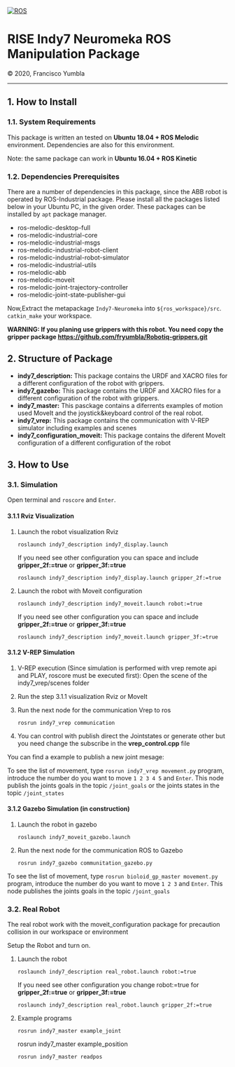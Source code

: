 [![ROS](http://www.ros.org/wp-content/uploads/2013/10/rosorg-logo1.png)](http://www.ros.org/)

<h1 style="border:none"> RISE Indy7 Neuromeka ROS Manipulation Package </h1>
&copy; 2020, Francisco Yumbla

<hr>

## 1. How to Install

### 1.1. System Requirements

This package is written an tested on **Ubuntu 18.04 + ROS Melodic** environment. Dependencies are also for this environment.

Note: the same package can work in **Ubuntu 16.04 + ROS Kinetic**

### 1.2. Dependencies Prerequisites

There are a number of dependencies in this package, since the ABB robot is operated by ROS-Industrial package. Please install all the packages listed below in your Ubuntu PC, in the given order. These packages can be installed by `apt` package manager.

* ros-melodic-desktop-full
* ros-melodic-industrial-core
* ros-melodic-industrial-msgs
* ros-melodic-industrial-robot-client
* ros-melodic-industrial-robot-simulator
* ros-melodic-industrial-utils
* ros-melodic-abb
* ros-melodic-moveit
* ros-melodic-joint-trajectory-controller
* ros-melodic-joint-state-publisher-gui

Now,Extract the metapackage `Indy7-Neuromeka` into `${ros_workspace}/src`. `catkin_make` your workspace.

**WARNING: If you planing use grippers with this robot. You need copy the gripper package https://github.com/fryumbla/Robotiq-grippers.git**


## 2. Structure of Package

* **indy7_description:** This package contains the URDF and XACRO files for a different configuration of the robot with grippers.
* **indy7_gazebo:** This package contains the URDF and XACRO files for a different configuration of the robot with grippers.
* **indy7_master:** This pasckage contains a diferrents examples of motion used MoveIt and the joystick&keyboard control of the real robot.
* **indy7_vrep:** This package contains the communication with V-REP simulator including examples and scenes
* **indy7_configuration_moveit:** This package contains the diferent MoveIt configuration of a different configuration of the robot


## 3. How to Use

### 3.1. Simulation

Open terminal and `roscore` and `Enter`. 

#### 3.1.1 Rviz Visualization

1. Launch the robot visualization Rviz
   ```
   roslaunch indy7_description indy7_display.launch
   ```
   If you need see other configuration you can space and include **gripper_2f:=true** or **gripper_3f:=true**
   ```
   roslaunch indy7_description indy7_display.launch gripper_2f:=true
   ```

2. Launch the robot with Moveit configuration
   ```
   roslaunch indy7_description indy7_moveit.launch robot:=true
   ```
   If you need see other configuration you can space and include **gripper_2f:=true** or **gripper_3f:=true**
   ```
   roslaunch indy7_description indy7_moveit.launch gripper_3f:=true
   ```

#### 3.1.2 V-REP Simulation

1. V-REP execution (Since simulation is performed with vrep remote api and PLAY, roscore must be executed first): Open the scene of the indy7_vrep/scenes folder 


2. Run the step 3.1.1 visualization Rviz or MoveIt

3. Run the next node for the communication Vrep to ros
   ```
   rosrun indy7_vrep communication
   ```
4. You can control with publish direct the Jointstates or generate other but you need change the subscribe in the **vrep_control.cpp** file

You can find a example to publish a new joint mesage:

To see the list of movement, type `rosrun indy7_vrep movement.py` program, introduce the number do you want to move `1 2 3 4 5` and `Enter`.
This node publish the joints goals in the topic `/joint_goals` or the joints states in the topic `/joint_states`

#### 3.1.2 Gazebo Simulation (in construction)

1. Launch the robot in gazebo
   ```
   roslaunch indy7_moveit_gazebo.launch

   ```

2. Run the next node for the communication ROS to Gazebo
   ```
   rosrun indy7_gazebo communitation_gazebo.py 
   ```
To see the list of movement, type `rosrun bioloid_gp_master movement.py` program, introduce the number do you want to move `1 2 3` and `Enter`.
This node publishes the joints goals in the topic `/joint_goals`

### 3.2. Real Robot

The real robot work with the moveit_configuration package for precaution collision in our workspace or environment

Setup the Robot and turn on. 

1. Launch the robot
   ```
   roslaunch indy7_description real_robot.launch robot:=true
   ```
   If you need see other configuration you change robot:=true for **gripper_2f:=true** or **gripper_3f:=true**
   ```
   roslaunch indy7_description real_robot.launch gripper_2f:=true
   ```

2. Example programs 
   ```
   rosrun indy7_master example_joint
   ```
   rosrun indy7_master example_position
   ```
   rosrun indy7_master readpos
   ```


<!-- moveit

    para crear uno nuevo se debe anadir 
    config folder
    controllers.yaml
    joint_names.yaml
    
    se debe copiar moveit_planing_execution.launch  cambiando con la carpeta moveit correspondiente
    
    se debe cambiar en 
    indy7_moveit_controller_manager.launch
    
    ros_controlllers.yaml
    por controllers.yaml
    
    o reemplazar 
    controller_list:
  - name: ""
    action_ns: joint_trajectory_action
    type: FollowJointTrajectory
    joints: [joint0, joint1, joint2, joint3, joint4, joint5]
    en ros_controll.yaml

    
    `roslaunch indy7_description display.launch table:=true gripper:=true camera:=true`
    
    -->

